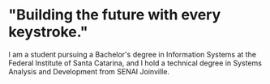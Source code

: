 # **"Building the future with every keystroke."**
I am a student pursuing a Bachelor's degree in Information Systems at the Federal Institute of Santa Catarina, and I hold a technical degree in Systems Analysis and Development from SENAI Joinville.
